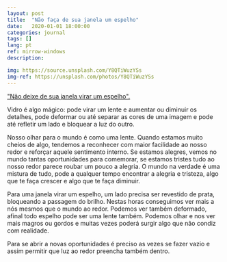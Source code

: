 ```yaml
---
layout: post
title:  "Não faça de sua janela um espelho"
date:   2020-01-01 18:00:00
categories: journal
tags: []
lang: pt
ref: mirrow-windows
description: 

img: https://source.unsplash.com/Y8QTiWuzYSs
img-ref: https://unsplash.com/photos/Y8QTiWuzYSs
---
```


["Não deixe de sua janela virar um espelho".](https://www.youtube.com/watch?v=6ZsXO6j_Hj8)

Vidro é algo mágico: pode virar um lente e aumentar ou diminuir os detalhes, pode deformar ou até separar as cores de uma imagem e pode até refletir um lado e bloquear a luz do outro.

Nosso olhar para o mundo é como uma lente. Quando estamos muito cheios de algo, tendemos a reconhecer com maior facilidade ao nosso redor e reforçar aquele sentimento interno. Se estamos alegres, vemos no mundo tantas oportunidades para comemorar, se estamos tristes tudo ao nosso redor parece roubar um pouco a alegria. O mundo na verdade é uma mistura de tudo, pode a qualquer tempo encontrar a alegria e tristeza, algo que te faça crescer e algo que te faça diminuir.

Para uma janela virar um espelho, um lado precisa ser revestido de prata, bloqueando a passagem do brilho. Nestas horas conseguimos ver mais a nós mesmos que o mundo ao redor. Podemos ver também deformado, afinal todo espelho pode ser uma lente também. Podemos olhar e nos ver mais magros ou gordos e muitas vezes poderá surgir algo que não condiz com realidade.

Para se abrir a novas oportunidades é preciso as vezes se fazer vazio e assim permitir que luz ao redor preencha também dentro.

